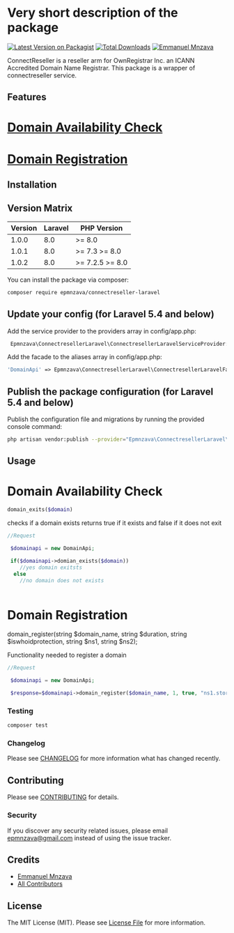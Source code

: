 # Very short description of the package

[![Latest Version on Packagist](https://img.shields.io/packagist/v/epmnzava/connectreseller-laravel.svg?style=flat-square)](https://packagist.org/packages/epmnzava/connectreseller-laravel)
[![Total Downloads](https://img.shields.io/packagist/dt/epmnzava/connectreseller-laravel.svg?style=flat-square)](https://packagist.org/packages/epmnzava/connectreseller-laravel)
[![Emmanuel Mnzava](https://img.shields.io/badge/Author-Emmanuel%20Mnzava-green)](mailto:epmnzava@gmail.com)


ConnectReseller is a reseller arm for OwnRegistrar Inc. an ICANN Accredited Domain Name Registrar. This package is a wrapper of connectreseller service.

## Features

# [Domain Availability Check](#domain-availability-check-1)

# [Domain Registration](#domain-registration-1)


## Installation

## Version Matrix

Version | Laravel   | PHP Version
------- | --------- | ------------
1.0.0   | 8.0       | >= 8.0 
1.0.1   | 8.0       | >= 7.3 >= 8.0
1.0.2   | 8.0       | >= 7.2.5 >= 8.0

You can install the package via composer:

```bash
composer require epmnzava/connectreseller-laravel
```
## Update your config (for Laravel 5.4 and below)

Add the service provider to the providers array in config/app.php:

```php
 Epmnzava\ConnectresellerLaravel\ConnectresellerLaravelServiceProvider::class,
```
Add the facade to the aliases array in config/app.php:

```php
'DomainApi' => Epmnzava\ConnectresellerLaravel\ConnectresellerLaravelFacade::class,
```

## Publish the package configuration (for Laravel 5.4 and below)

Publish the configuration file and migrations by running the provided console command:

```bash
php artisan vendor:publish --provider="Epmnzava\ConnectresellerLaravel\ConnectresellerLaravelServiceProvider"
```

## Usage

# Domain Availability Check 

```php
domain_exits($domain)
```

checks if a domain exists returns true if it exists and false if it does not exit



``` php
//Request

 $domainapi = new DomainApi;

 if($domainapi->domian_exists($domain))
 	//yes domain exitsts
  else
 	//no domain does not exists
 


```


# Domain Registration

domain_register(string $domain_name, string $duration, string $iswhoidprotection, string $ns1, string $ns2);

Functionality needed to register a domain 



``` php
//Request

 $domainapi = new DomainApi;

 $response=$domainapi->domain_register($domain_name, 1, true, "ns1.storewid.com", "ns2.storewid.com");


```





### Testing

``` bash
composer test
```

### Changelog

Please see [CHANGELOG](CHANGELOG.md) for more information what has changed recently.

## Contributing

Please see [CONTRIBUTING](CONTRIBUTING.md) for details.

### Security

If you discover any security related issues, please email epmnzava@gmail.com instead of using the issue tracker.

## Credits

- [Emmanuel Mnzava](https://github.com/dbrax)
- [All Contributors](../../contributors)

## License

The MIT License (MIT). Please see [License File](LICENSE.md) for more information.

